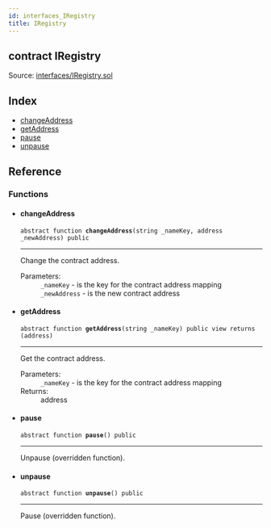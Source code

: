 ```yaml
---
id: interfaces_IRegistry
title: IRegistry
---
```


<div class="contract-doc"><div class="contract"><h2 class="contract-header"><span class="contract-kind">contract</span> IRegistry</h2><div class="source">Source: <a href="git+https://github.com/PolymathNetwork/polymath-core/blob/v1.1.0/contracts/interfaces/IRegistry.sol" target="_blank">interfaces/IRegistry.sol</a></div></div><div class="index"><h2>Index</h2><ul><li><a href="interfaces_IRegistry.html#changeAddress">changeAddress</a></li><li><a href="interfaces_IRegistry.html#getAddress">getAddress</a></li><li><a href="interfaces_IRegistry.html#pause">pause</a></li><li><a href="interfaces_IRegistry.html#unpause">unpause</a></li></ul></div><div class="reference"><h2>Reference</h2><div class="functions"><h3>Functions</h3><ul><li><div class="item function"><span id="changeAddress" class="anchor-marker"></span><h4 class="name">changeAddress</h4><div class="body"><code class="signature"><span>abstract </span>function <strong>changeAddress</strong><span>(string _nameKey, address _newAddress) </span><span>public </span></code><hr/><div class="description"><p>Change the contract address.</p></div><dl><dt><span class="label-parameters">Parameters:</span></dt><dd><div><code>_nameKey</code> - is the key for the contract address mapping</div><div><code>_newAddress</code> - is the new contract address</div></dd></dl></div></div></li><li><div class="item function"><span id="getAddress" class="anchor-marker"></span><h4 class="name">getAddress</h4><div class="body"><code class="signature"><span>abstract </span>function <strong>getAddress</strong><span>(string _nameKey) </span><span>public </span><span>view </span><span>returns  (address) </span></code><hr/><div class="description"><p>Get the contract address.</p></div><dl><dt><span class="label-parameters">Parameters:</span></dt><dd><div><code>_nameKey</code> - is the key for the contract address mapping</div></dd><dt><span class="label-return">Returns:</span></dt><dd>address</dd></dl></div></div></li><li><div class="item function"><span id="pause" class="anchor-marker"></span><h4 class="name">pause</h4><div class="body"><code class="signature"><span>abstract </span>function <strong>pause</strong><span>() </span><span>public </span></code><hr/><div class="description"><p>Unpause (overridden function).</p></div></div></div></li><li><div class="item function"><span id="unpause" class="anchor-marker"></span><h4 class="name">unpause</h4><div class="body"><code class="signature"><span>abstract </span>function <strong>unpause</strong><span>() </span><span>public </span></code><hr/><div class="description"><p>Pause (overridden function).</p></div></div></div></li></ul></div></div></div>

